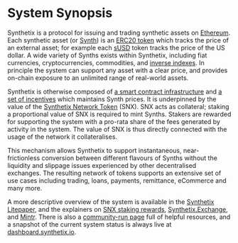 # System Synopsis

Synthetix is a protocol for issuing and trading synthetic assets on [Ethereum](https://www.ethereum.org/). Each synthetic asset (or [Synth](tokens.md#synths)) is an [ERC20 token](https://theethereum.wiki/w/index.php/ERC20_Token_Standard) which tracks the price of an external asset; for example each [sUSD](https://etherscan.io/token/0x57ab1e02fee23774580c119740129eac7081e9d3) token tracks the price of the US dollar. A wide variety of Synths exists within Synthetix, including fiat currencies, cryptocurrencies, commodities, and [inverse indexes](tokens.md#inverse-syths).
In principle the system can support any asset with a clear price, and provides on-chain exposure to an unlimited range of real-world assets.

Synthetix is otherwise composed of [a smart contract infrastructure](contracts/index.md) and [a set of incentives](incentives.md) which maintains Synth prices. It is underpinned by the value of the [Synthetix Network Token](tokens.md#synthetix-network-token) (SNX). SNX acts as collateral; staking a proportional value of SNX is required to mint Synths. Stakers are rewarded for supporting the system with a pro-rata share of the fees generated by activity in the system. The value of SNX is thus directly connected with the usage of the network it collateralises.

This mechanism allows Synthetix to support instantaneous, near-frictionless conversion between different flavours of Synths without the liquidity and slippage issues experienced by other decentralised exchanges. The resulting network of tokens supports an extensive set of use cases including trading, loans, payments, remittance, eCommerce and many more.

A more descriptive overview of the system is available in the [Synthetix Litepaper](./litepaper.md), and the explainers on [SNX staking rewards](https://www.synthetix.io/stakingrewards), [Synthetix.Exchange](https://www.synthetix.io/products/exchange), and [Mintr](https://www.synthetix.io/products/mintr). There is also a [community-run page](https://synthetix.community) full of helpful resources, and a snapshot of the current system status is always live at [dashboard.synthetix.io](https://dashboard.synthetix.io/).
